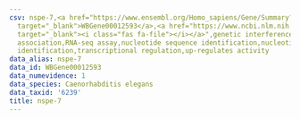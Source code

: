 ```yaml
---
csv: nspe-7,<a href="https://www.ensembl.org/Homo_sapiens/Gene/Summary?db=core;g=WBGene00012593"
  target="_blank">WBGene00012593</a>,<a href="https://www.ncbi.nlm.nih.gov/pubmed/27496166"
  target="_blank"><i class="fas fa-file"></i></a>",genetic interference,functional
  association,RNA-seq assay,nucleotide sequence identification,nucleotide sequence
  identification,transcriptional regulation,up-regulates activity
data_alias: nspe-7
data_id: WBGene00012593
data_numevidence: 1
data_species: Caenorhabditis elegans
data_taxid: '6239'
title: nspe-7
---
```

